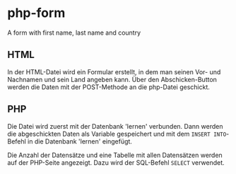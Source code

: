 # php-form
A form with first name, last name and country
## HTML
In der HTML-Datei wird ein Formular erstellt, in dem man seinen Vor- und Nachnamen und sein Land angeben kann. Über den Abschicken-Button werden die Daten mit der POST-Methode an die php-Datei geschickt.
## PHP
Die Datei wird zuerst mit der Datenbank 'lernen' verbunden. Dann werden die abgeschickten Daten als Variable gespeichert und mit dem `INSERT INTO`-Befehl in die Datenbank 'lernen' eingefügt.

Die Anzahl der Datensätze und eine Tabelle mit allen Datensätzen werden auf der PHP-Seite angezeigt. Dazu wird der SQL-Befehl `SELECT` verwendet.
